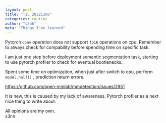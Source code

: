 ```yaml
---
layout: post
title: "TIL 20221108"
categories: routine
author: "s3nh"
meta: "Things I've learned"
---
```



Pytorch ```conv``` operation does not support ```fp16``` operations on cpu. 
Remember to always check for compability before spending time on specific task. 

I am just one step before deployment semantic segmentation task, 
starting to use  pytorch profiler to check for eventual bootlenecks. 

Spent some time on optimization, when just after switch to cpu,
perform ```model.half()``` , 
prediction  return errors. 


https://github.com/open-mmlab/mmdetection/issues/2951

It is new, this is  caused by my lack of awareness. 
Pytorch profiler as a next nice thing to write about. 


All opinions are my own.  
s3nh
